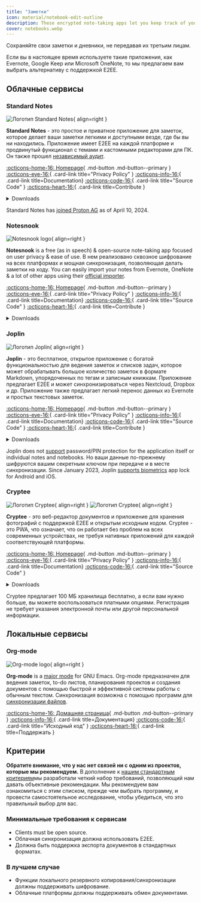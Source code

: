 ```yaml
---
title: "Заметки"
icon: material/notebook-edit-outline
description: These encrypted note-taking apps let you keep track of your notes without giving them to a third-party.
cover: notebooks.webp
---
```


Сохраняйте свои заметки и дневники, не передавая их третьим лицам.

Если вы в настоящее время используете такие приложения, как Evernote, Google Keep или Microsoft OneNote, то мы предлагаем вам выбрать альтернативу с поддержкой E2EE.

## Облачные сервисы

### Standard Notes

<div class="admonition recommendation" markdown>

![Логотип Standard Notes](assets/img/notebooks/standard-notes.svg){ align=right }

**Standard Notes** - это простое и приватное приложение для заметок, которое делает ваши заметки легкими и доступными везде, где бы вы ни находились. Приложение имеет E2EE на каждой платформе и продвинутый функционал с темами и кастомными редакторами для ПК. Он также прошел [независимый аудит](https://standardnotes.com/help/2/has-standard-notes-completed-a-third-party-security-audit).

[:octicons-home-16: Homepage](https://standardnotes.com){ .md-button .md-button--primary }
[:octicons-eye-16:](https://standardnotes.com/privacy){ .card-link title="Privacy Policy" }
[:octicons-info-16:](https://standardnotes.com/help){ .card-link title=Documentation}
[:octicons-code-16:](https://github.com/standardnotes){ .card-link title="Source Code" }
[:octicons-heart-16:](https://standardnotes.com/donate){ .card-link title=Contribute }

<details class="downloads" markdown>
<summary>Downloads</summary>

- [:simple-googleplay: Google Play](https://play.google.com/store/apps/details?id=com.standardnotes)
- [:simple-appstore: App Store](https://apps.apple.com/app/id1285392450)
- [:simple-github: GitHub](https://github.com/standardnotes/app/releases)
- [:simple-windows11: Windows](https://standardnotes.com)
- [:simple-apple: macOS](https://standardnotes.com)
- [:simple-linux: Linux](https://standardnotes.com)
- [:octicons-globe-16: Web](https://app.standardnotes.com)

</details>

</div>

Standard Notes has [joined Proton AG](https://standardnotes.com/blog/joining-forces-with-proton) as of April 10, 2024.

### Notesnook

<div class="admonition recommendation" markdown>

![Notesnook logo](assets/img/notebooks/notesnook.svg){ align=right }

**Notesnook** is a free (as in speech) & open-source note-taking app focused on user privacy & ease of use. В нем реализовано сквозное шифрование на всех платформах и мощная синхронизация, позволяющая делать заметки на ходу. You can easily import your notes from Evernote, OneNote & a lot of other apps using their [official importer](https://importer.notesnook.com).

[:octicons-home-16: Homepage](https://notesnook.com){ .md-button .md-button--primary }
[:octicons-eye-16:](https://notesnook.com/privacy){ .card-link title="Privacy Policy" }
[:octicons-info-16:](https://help.notesnook.com){ .card-link title=Documentation}
[:octicons-code-16:](https://github.com/streetwriters/notesnook){ .card-link title="Source Code" }
[:octicons-heart-16:](https://github.com/streetwriters/notesnook/blob/master/CONTRIBUTING.md){ .card-link title=Contribute }

<details class="downloads" markdown>
<summary>Downloads</summary>

- [:simple-googleplay: Google Play](https://play.google.com/store/apps/details?id=com.streetwriters.notesnook)
- [:simple-appstore: App Store](https://apps.apple.com/app/id1544027013)
- [:simple-github: GitHub](https://github.com/streetwriters/notesnook/releases)
- [:simple-windows11: Windows](https://notesnook.com/downloads)
- [:simple-apple: macOS](https://notesnook.com/downloads)
- [:simple-linux: Linux](https://notesnook.com/downloads)
- [:simple-firefoxbrowser: Firefox](https://notesnook.com/notesnook-web-clipper)
- [:simple-googlechrome: Chrome](https://chrome.google.com/webstore/detail/notesnook-web-clipper/kljhpemdlcnjohmfmkogahelkcidieaj)
- [:octicons-globe-16: Web](https://app.notesnook.com)
- [:simple-flathub: Flathub](https://flathub.org/apps/com.notesnook.Notesnook)

</details>

</div>

### Joplin

<div class="admonition recommendation" markdown>

![Логотип Joplin](assets/img/notebooks/joplin.svg){ align=right }

**Joplin** - это бесплатное, открытое приложение с богатой функциональностью для ведения заметок и списков задач, которое может обрабатывать большое количество заметок в формате Markdown, упорядоченных по тегам и записным книжкам. Приложение предлагает E2EE и может синхронизироваться через Nextcloud, Dropbox и др. Приложение также предлагает легкий перенос данных из Evernote и простых текстовых заметок.

[:octicons-home-16: Homepage](https://joplinapp.org){ .md-button .md-button--primary }
[:octicons-eye-16:](https://joplinapp.org/privacy){ .card-link title="Privacy Policy" }
[:octicons-info-16:](https://joplinapp.org/help){ .card-link title=Documentation}
[:octicons-code-16:](https://github.com/laurent22/joplin){ .card-link title="Source Code" }
[:octicons-heart-16:](https://joplinapp.org/donate){ .card-link title=Contribute }

<details class="downloads" markdown>
<summary>Downloads</summary>

- [:simple-googleplay: Google Play](https://play.google.com/store/apps/details?id=net.cozic.joplin)
- [:simple-appstore: App Store](https://apps.apple.com/app/id1315599797)
- [:simple-github: GitHub](https://github.com/laurent22/joplin-android/releases)
- [:simple-windows11: Windows](https://joplinapp.org/#desktop-applications)
- [:simple-apple: macOS](https://joplinapp.org/#desktop-applications)
- [:simple-linux: Linux](https://joplinapp.org/#desktop-applications)
- [:simple-firefoxbrowser: Firefox](https://addons.mozilla.org/firefox/addon/joplin-web-clipper)
- [:simple-googlechrome: Chrome](https://chrome.google.com/webstore/detail/joplin-web-clipper/alofnhikmmkdbbbgpnglcpdollgjjfek)

</details>

</div>

Joplin does not [support](https://github.com/laurent22/joplin/issues/289) password/PIN protection for the application itself or individual notes and notebooks. Но ваши данные по-прежнему шифруются вашим секретным ключом при передаче и в месте синхронизации. Since January 2023, Joplin [supports biometrics](https://github.com/laurent22/joplin/commit/f10d9f75b055d84416053fab7e35438f598753e9) app lock for Android and iOS.

### Cryptee

<div class="admonition recommendation" markdown>

![Логотип Cryptee](./assets/img/notebooks/cryptee.svg#only-light){ align=right }
![Логотип Cryptee](./assets/img/notebooks/cryptee-dark.svg#only-dark){ align=right }

**Cryptee** - это веб-редактор документов и приложение для хранения фотографий с поддержкой E2EE и открытым исходным кодом. Cryptee - это PWA, что означает, что он работает без проблем на всех современных устройствах, не требуя нативных приложений для каждой соответствующей платформы.

[:octicons-home-16: Homepage](https://crypt.ee){ .md-button .md-button--primary }
[:octicons-eye-16:](https://crypt.ee/privacy){ .card-link title="Privacy Policy" }
[:octicons-info-16:](https://crypt.ee/help){ .card-link title=Documentation}
[:octicons-code-16:](https://github.com/cryptee){ .card-link title="Source Code" }

<details class="downloads" markdown>
<summary>Downloads</summary>

- [:octicons-globe-16: PWA](https://crypt.ee/download)

</details>

</div>

Cryptee предлагает 100 МБ хранилища бесплатно, а если вам нужно больше, вы можете воспользоваться платными опциями. Регистрация не требует указания электронной почты или другой персональной информации.

## Локальные сервисы

### Org-mode

<div class="admonition recommendation" markdown>

![Org-mode logo](assets/img/notebooks/org-mode.svg){ align=right }

**Org-mode** is a [major mode](https://gnu.org/software/emacs/manual/html_node/elisp/Major-Modes.html) for GNU Emacs. Org-mode предназначен для ведения заметок, to-do листов, планирования проектов и создания документов с помощью быстрой и эффективной системы работы с обычным текстом. Синхронизация возможна с помощью программ для [синхронизации файлов](file-sharing.md#синхронизация-файлов).

[:octicons-home-16: Домашняя страница](https://orgmode.org){ .md-button .md-button--primary }
[:octicons-info-16:](https://orgmode.org/manuals.html){ .card-link title=Документация}
[:octicons-code-16:](https://git.savannah.gnu.org/cgit/emacs/org-mode.git){ .card-link title="Исходный код" }
[:octicons-heart-16:](https://liberapay.com/bzg){ .card-link title=Поддержать }

</details>

</div>

## Критерии

**Обратите внимание, что у нас нет связей ни с одним из проектов, которые мы рекомендуем.** В дополнение к [нашим стандартным критериям](about/criteria.md)мы разработали четкий набор требований, позволяющий нам давать объективные рекомендации. Мы рекомендуем вам ознакомиться с этим списком, прежде чем выбрать программу, и провести самостоятельное исследование, чтобы убедиться, что это правильный выбор для вас.

### Минимальные требования к сервисам

- Clients must be open source.
- Облачная синхронизация должна использовать E2EE.
- Должна быть поддержка экспорта документов в стандартных форматах.

### В лучшем случае

- Функции локального резервного копирования/синхронизации должны поддерживать шифрование.
- Облачные платформы должны поддерживать обмен документами.
